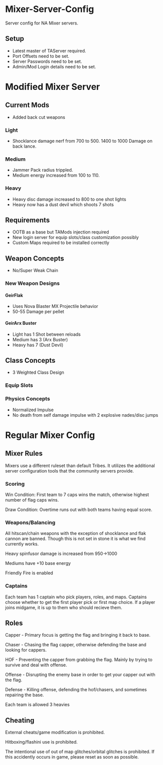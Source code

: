 # Mixer-Server-Config
Server config for NA Mixer servers.

## Setup
- Latest master of TAServer required.
- Port Offsets need to be set.
- Server Passwords need to be set.
- Admin/Mod Login details need to be set.

# Modified Mixer Server
## Current Mods
- Added back cut weapons
### Light
- Shocklance damage nerf from 700 to 500. 1400 to 1000 Damage on back lance.

### Medium
- Jammer Pack radius trippled.
- Medium energy increased from 100 to 110.

### Heavy
- Heavy disc damage increased to 800 to one shot lights
- Heavy now has a dust devil which shoots 7 shots

## Requirements
- OOTB as a base but TAMods injection required
- New login server for equip slots/class customization possibly
- Custom Maps required to be installed correctly

## Weapon Concepts
- No/Super Weak Chain 

### New Weapon Designs
#### GeirFlak
- Uses Nova Blaster MX Projectile behavior
- 50-55 Damage per pellet

#### GeirArx Buster
- Light has 1 Shot between reloads
- Medium has 3 (Arx Buster)
- Heavy has 7 (Dust Devil)

## Class Concepts
- 3 Weighted Class Design

### Equip Slots
### Physics Concepts
- Normalized Impulse 
- No death from self damage impulse with 2 explosive nades/disc jumps

# Regular Mixer Config
## Mixer Rules
Mixers use a different ruleset than default Tribes. It utilizes the additional server configuration tools that the community servers provide.

### Scoring
Win Condition: First team to 7 caps wins the match, otherwise highest number of flag caps wins.

Draw Condition: Overtime runs out with both teams having equal score.

### Weapons/Balancing

All hitscan/chain weapons with the exception of shocklance and flak cannon are banned. Though this is not set in stone it is what we find currently works.

Heavy spinfusor damage is increased from 950->1000

Mediums have +10 base energy

Friendly Fire is enabled

### Captains

Each team has 1 captain who pick players, roles, and maps. Captains choose whether to get the first player pick or first map choice. If a player joins midgame, it is up to them who should recieve them.

## Roles
Capper - Primary focus is getting the flag and bringing it back to base.

Chaser - Chasing the flag capper, otherwise defending the base and looking for cappers.

HOF - Preventing the capper from grabbing the flag. Mainly by trying to survive and deal with offense.

Offense - Disrupting the enemy base in order to get your capper out with the flag.

Defense - Killing offense, defending the hof/chasers, and sometimes repairing the base.

Each team is allowed 3 heavies

## Cheating
External cheats/game modification is prohibited.

Hitboxing/flashini use is prohibited.

The intentional use of out of map glitches/orbital glitches is prohibited. If this accidently occurs in game, please reset as soon as possible.